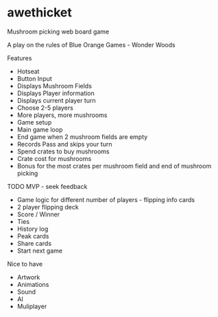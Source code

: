 # awethicket
Mushroom picking web board game

A play on the rules of Blue Orange Games - Wonder Woods

Features
- Hotseat
- Button Input
- Displays Mushroom Fields
- Displays Player information
- Displays current player turn
- Choose 2-5 players
- More players, more mushrooms
- Game setup
- Main game loop
- End game when 2 mushroom fields are empty
- Records Pass and skips your turn
- Spend crates to buy mushrooms
- Crate cost for mushrooms
- Bonus for the most crates per mushroom field and end of mushroom picking

TODO MVP - seek feedback
- Game logic for different number of players - flipping info cards
- 2 player flipping deck
- Score / Winner
- Ties
- History log
- Peak cards
- Share cards
- Start next game

Nice to have
- Artwork
- Animations
- Sound
- AI
- Muliplayer
